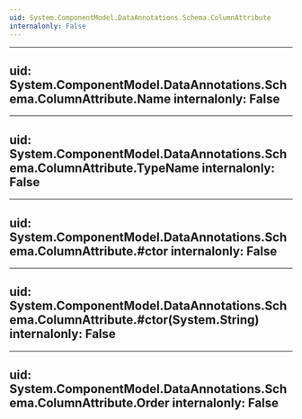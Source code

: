 ```yaml
---
uid: System.ComponentModel.DataAnnotations.Schema.ColumnAttribute
internalonly: False
---
```


---
uid: System.ComponentModel.DataAnnotations.Schema.ColumnAttribute.Name
internalonly: False
---

---
uid: System.ComponentModel.DataAnnotations.Schema.ColumnAttribute.TypeName
internalonly: False
---

---
uid: System.ComponentModel.DataAnnotations.Schema.ColumnAttribute.#ctor
internalonly: False
---

---
uid: System.ComponentModel.DataAnnotations.Schema.ColumnAttribute.#ctor(System.String)
internalonly: False
---

---
uid: System.ComponentModel.DataAnnotations.Schema.ColumnAttribute.Order
internalonly: False
---
